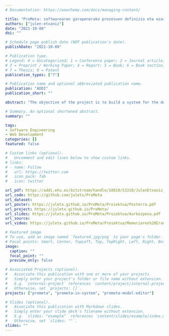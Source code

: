 ```yaml
---
# Documentation: https://wowchemy.com/docs/managing-content/

title: "ProMeta: softwarearen garapenerako prozesuen definizio eta ezarpenerako sistema metaereduetan oinarrituta"
authors: ["julen-etxaniz"]
date: "2021-10-08"
doi: ""

# Schedule page publish date (NOT publication's date).
publishDate: "2021-10-08"

# Publication type.
# Legend: 0 = Uncategorized; 1 = Conference paper; 2 = Journal article;
# 3 = Preprint / Working Paper; 4 = Report; 5 = Book; 6 = Book section;
# 7 = Thesis; 8 = Patent
publication_types: ["7"]

# Publication name and optional abbreviated publication name.
publication: "ADDI"
publication_short: ""

abstract: "The objective of the project is to build a system for the definition and implementation of software development processes based on metamodels. In fact, there are several methodologies that are suitable for software development. It is important to define the information of these methodologies through models so that they can be managed flexibly in the future and improvements can be made. In addition, it is necessary to build a system that establishes a methodology using information from the model for use by development teams in projects. The OpenUP methodology was used for the development of the project and the CCII-N2016-02 standard for the drafting of the project documentation and memory."

# Summary. An optional shortened abstract.
summary: ""

tags: 
- Software Engineering
- Web Development
categories: []
featured: false

# Custom links (optional).
#   Uncomment and edit lines below to show custom links.
# links:
# - name: Follow
#   url: https://twitter.com
#   icon_pack: fab
#   icon: twitter

url_pdf: https://addi.ehu.es/bitstream/handle/10810/53310/JulenEtxaniz_GrAL.pdf
url_code: https://github.com/juletx/ProMeta
url_dataset:
url_poster: https://juletx.github.io/ProMeta/Proiektua/Posterra.pdf
url_project: https://juletx.github.io/ProMeta/
url_slides: https://juletx.github.io/ProMeta/Proiektua/Aurkezpena.pdf
url_source:
url_video: https://juletx.github.io/ProMeta/Proiektua/Memoriaren%20Eranskinak/A6%20-%20Beste%20Eranskinak/Hedapena/ProMeta%20IO-System.mp4

# Featured image
# To use, add an image named `featured.jpg/png` to your page's folder. 
# Focal points: Smart, Center, TopLeft, Top, TopRight, Left, Right, BottomLeft, Bottom, BottomRight.
image:
  caption: ""
  focal_point: ""
  preview_only: false

# Associated Projects (optional).
#   Associate this publication with one or more of your projects.
#   Simply enter your project's folder or file name without extension.
#   E.g. `internal-project` references `content/project/internal-project/index.md`.
#   Otherwise, set `projects: []`.
projects: ["prometa", "prometa-io-system", "prometa-model-editor"]

# Slides (optional).
#   Associate this publication with Markdown slides.
#   Simply enter your slide deck's filename without extension.
#   E.g. `slides: "example"` references `content/slides/example/index.md`.
#   Otherwise, set `slides: ""`.
slides: ""
---
```

